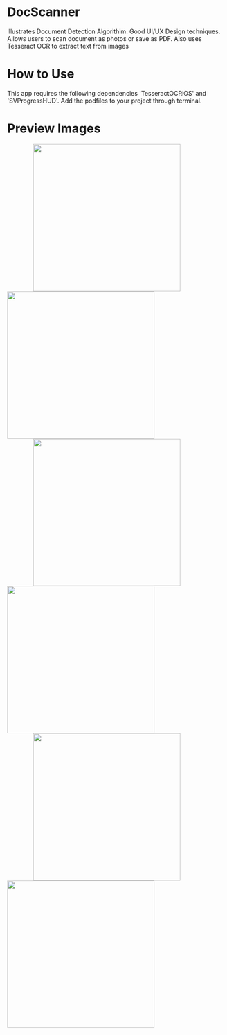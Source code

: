 # DocScanner
Illustrates Document Detection Algorithim. Good UI/UX Design techniques. Allows users to scan document as photos or save as PDF. Also uses Tesseract OCR to extract text from images 
# How to Use
This app requires the following dependencies 'TesseractOCRiOS' and 'SVProgressHUD'. Add the podfiles to your project through terminal.

# Preview Images
<img src="1.png?raw=true" width="340px" hspace="60"> <img src="2.png?raw=true" width="340px">
<img src="3.png?raw=true" width="340px" hspace="60"/> <img src="4.png?raw=true" width="340px">
<img src="5.png?raw=true" width="340px" hspace="60"/> <img src="6.png?raw=true" width="340px">
